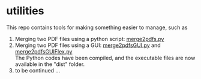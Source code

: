 # utilities
This repo contains tools for making something easier to manage, such as
1. Merging two PDF files using a python script: [merge2pdfs.py](https://github.com/erickpaulus/utilities/blob/main/merge2pdfs.py)
2. Merging two PDF files using a GUI: [merge2pdfsGUI.py](https://github.com/erickpaulus/utilities/blob/main/merge2pdfsGUI.py) and [merge2pdfsGUIFlex.py](https://github.com/erickpaulus/utilities/blob/main/merge2pdfsGUIFlex.py)
   <br>The Python codes have been compiled, and the executable files are now available in the "dist" folder.
3. to be continued ... 

